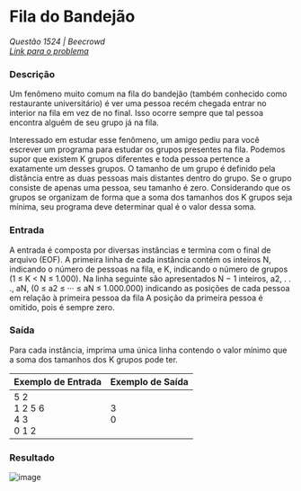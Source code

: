 # Fila do Bandejão
*Questão 1524 | Beecrowd*   
*[Link para o problema](https://www.beecrowd.com.br/repository/UOJ_1524.html)*

### Descrição

Um fenômeno muito comum na fila do bandejão (também conhecido como restaurante universitário) é ver uma pessoa recém chegada entrar no interior na fila em vez de no final. Isso ocorre sempre que tal pessoa encontra alguém de seu grupo já na fila.

Interessado em estudar esse fenômeno, um amigo pediu para você escrever um programa para estudar os grupos presentes na fila. Podemos supor que existem K grupos diferentes e toda pessoa pertence a exatamente um desses grupos. O tamanho de um grupo é definido pela distância entre as duas pessoas mais distantes dentro do grupo. Se o grupo consiste de apenas uma pessoa, seu tamanho é zero. Considerando que os grupos se organizam de forma que a soma dos tamanhos dos K grupos seja mínima, seu programa deve determinar qual é o valor dessa soma.

### Entrada

A entrada é composta por diversas instâncias e termina com o final de arquivo (EOF). A primeira linha de cada instância contém os inteiros N, indicando o número de pessoas na fila, e K, indicando o número de grupos (1 ≤ K < N ≤ 1.000). Na linha seguinte são apresentados N − 1 inteiros, a2, . . ., aN, (0 ≤ a2 ≤ ··· ≤ aN ≤ 1.000.000) indicando as posições de cada pessoa em relação à primeira pessoa da fila A posição da primeira pessoa é omitido, pois é sempre zero.

### Saída

Para cada instância, imprima uma única linha contendo o valor mínimo que a soma dos tamanhos dos K grupos pode ter.

| **Exemplo de Entrada** | **Exemplo de Saída** |
|-----------|-----------|
|5 2<br>1 2 5 6<br>4 3<br>0 1 2|3<br>0|

### Resultado

![image](https://user-images.githubusercontent.com/33001620/212565233-977c6d2f-3a00-44fa-ae76-ebebfec53bb6.png)
